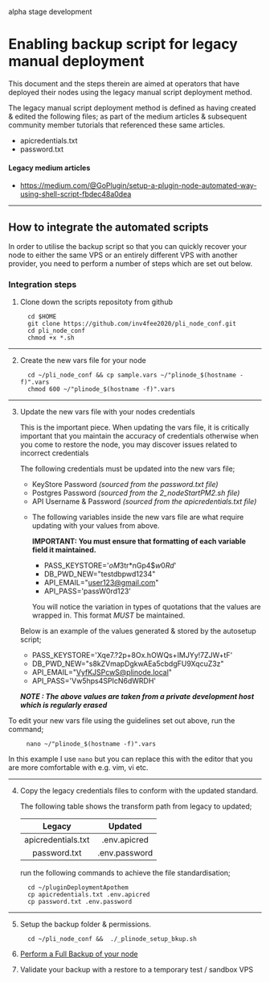 alpha stage development

# Enabling backup script for legacy manual deployment

This document and the steps therein are aimed at operators that have deployed their nodes using the legacy manual script deployment method. 

The legacy manual script deployment method is defined as having created & edited the following files; as part of the medium articles & subsequent community member tutorials that referenced these same articles.

   - apicredentials.txt
   - password.txt

#### Legacy medium articles

   - https://medium.com/@GoPlugin/setup-a-plugin-node-automated-way-using-shell-script-fbdec48a0dea

---

## How to integrate the automated scripts

In order to utilise the backup script so that you can quickly recover your node to either the same VPS or an entirely different VPS with another provider, you need to perform a number of steps which are set out below.

### Integration steps

   1. Clone down the scripts repositoty from github

            cd $HOME
            git clone https://github.com/inv4fee2020/pli_node_conf.git
            cd pli_node_conf
            chmod +x *.sh

---

   2. Create the new vars file for your node
   
            cd ~/pli_node_conf && cp sample.vars ~/"plinode_$(hostname -f)".vars
            chmod 600 ~/"plinode_$(hostname -f)".vars

---

   3. Update the new vars file with your nodes credentials

      This is the important piece. When updating the vars file, it is critically important that you maintain the accuracy of credentials otherwise when you come to restore the node, you may discover issues related to incorrect credentials

      The following credentials must be updated into the new vars file;

      - KeyStore Password _(sourced from the password.txt file)_
      - Postgres Password _(sourced from the_ _2\_nodeStartPM2.sh file)_
      - API Username & Password _(sourced from the apicredentials.txt file)_


      +  The following variables inside the new vars file are what require updating with your values from above. 
      
         **IMPORTANT: You must ensure that formatting of each variable field it maintained.**

           *    PASS_KEYSTORE='$oM3$tr*nGp4$$w0Rd$'
           *    DB_PWD_NEW="testdbpwd1234"
           *    API_EMAIL="user123@gmail.com"
           *    API_PASS='passW0rd123'

         You will notice the variation in types of quotations that the values are wrapped in. This format *MUST* be maintained.


      Below is an example of the values generated & stored by the autosetup script;

      - PASS_KEYSTORE='Xqe7.?2p+8Ox.hOWQs+IMJYy!7ZJW+tF'
      - DB_PWD_NEW="s8kZVmapDgkwAEa5cbdgFU9XqcuZ3z"
      - API_EMAIL="VyfKJSPcwS@plinode.local"
      - API_PASS='Vw5hps4SPIcN6dWRDH'

      **_NOTE : The above values are taken from a private development host which is regularly erased_**

   To edit your new vars file using the guidelines set out above, run the command; 

         nano ~/"plinode_$(hostname -f)".vars
   
   In this example I use `nano` but you can replace this with the editor that you are more comfortable with e.g. vim, vi etc.


---

   4. Copy the legacy credentials files to conform with the updated standard.
      
      The following table shows the transform path from legacy to updated;

      Legacy | Updated
      :---: | :---: 
      |apicredentials.txt | .env.apicred
      |password.txt | .env.password

      run the following commands to achieve the file standardisation;

            cd ~/pluginDeploymentApothem
            cp apicredentials.txt .env.apicred
            cp password.txt .env.password

---

   5. Setup the backup folder & permissions.
   
            cd ~/pli_node_conf &&  ./_plinode_setup_bkup.sh


   6. [Perform a Full Backup of your node](node_backup_restore.md#performing-a-backup)
   7. Validate your backup with a restore to a temporary test / sandbox VPS
